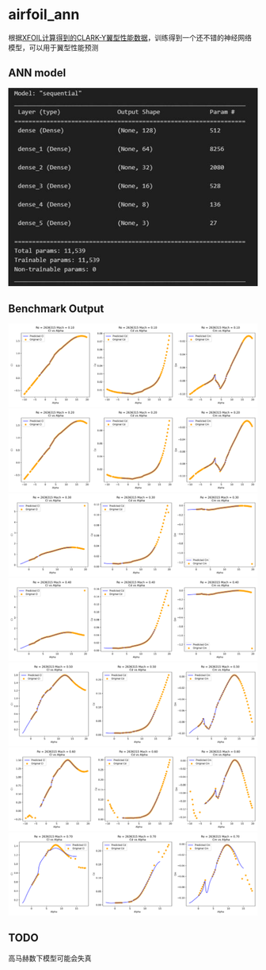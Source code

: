 # airfoil_ann
根据[XFOIL计算得到的CLARK-Y翼型性能数据](https://github.com/jiangk-cn/airfoil_performance)，训练得到一个还不错的神经网络模型，可以用于翼型性能预测


## ANN model
![alt text](./output/ann_model.jpg)

## Benchmark Output
![alt text](./output/plot_Re2636315_Mach0.10.svg)
![alt text](./output/plot_Re2636315_Mach0.20.svg)
![alt text](./output/plot_Re2636315_Mach0.30.svg)
![alt text](./output/plot_Re2636315_Mach0.40.svg)
![alt text](./output/plot_Re2636315_Mach0.50.svg)
![alt text](./output/plot_Re2636315_Mach0.60.svg)
![alt text](./output/plot_Re2636315_Mach0.70.svg)

## TODO
高马赫数下模型可能会失真

